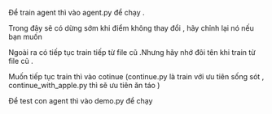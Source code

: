 Để train agent thì vào agent.py để chạy . 

Trong đây sẽ có dừng sớm khi điểm không thay đổi , hãy chỉnh lại nó nếu bạn muốn 

Ngoài ra có tiếp tục train tiếp từ file cũ .Nhưng hãy nhớ đôi tên khi train từ file cũ . 

Muốn tiếp tục train thì vào cotinue (continue.py là train với ưu tiên sống sót , continue_with_apple.py thì sẽ ưu tiên ăn táo )

Để test con agent thì vào demo.py để chạy

